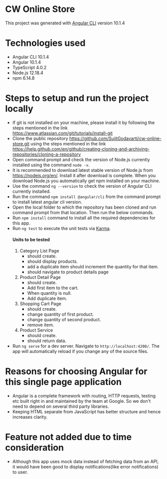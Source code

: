 # CW Online Store
This project was generated with [Angular CLI](https://github.com/angular/angular-cli) version 10.1.4

# Technologies used
- Angular CLI 10.1.4
- Angular 10.1.4
- TypeScript 4.0.2
- Node.js 12.18.4
- npm 6.14.8

# Steps to setup and run the project locally
- If git is not installed on your machine, please install it by following the steps mentioned in the link https://www.atlassian.com/git/tutorials/install-git
- Clone the public repository https://github.com/SujitGodavarti/cw-online-store.git using the steps mentioned in the link https://help.github.com/en/github/creating-cloning-and-archiving-repositories/cloning-a-repository
- Open command prompt and check the version of Node.js currently installed using the command `node -v`. 
- It is recommended to download latest stable version of Node.js from https://nodejs.org/en/. Install it after download is complete. When you download Node.js you automatically get npm installed on your machine.
- Use the command `ng --version` to check the version of Angular CLI currently installed.
- Run the command `npm install @angular/cli` from the command prompt to install latest angular cli version.
- Open the local folder to which the repository has been cloned and run command prompt from that location. Then run the below commands.
- Run `npm install` command to install all the required dependencies for this app.
- Run `ng test` to execute the unit tests via [Karma](https://karma-runner.github.io).
    #### Units to be tested
    1. Category List Page
        * should create.
        * should display products.
        * add a duplicate item should increment the quantity for that item.
        * should navigate to product details page
    2. Product Detail Page
        * should create.
        * Add first item to the cart.
        * When quantity is null.
        * Add duplicate item.
    3. Shopping Cart Page
        * should create.
        * change quantity of first product.
        * change quantity of second product.
        * remove item.
    4. Product Service
        * should create.
        * should return data.
- Run `ng serve` for a dev server. Navigate to `http://localhost:4200/`. The app will automatically reload if you change any of the source files.

# Reasons for choosing Angular for this single page application
- Angular is a complete framework with routing, HTTP requests, testing etc built right in and maintained by the team at Google. So we don't need to depend on several third party libraries.
- Keeping HTML separate from JavaScript has better structure and hence increases clarity.

# Feature not added due to time consideration
- Although this app uses mock data instead of fetching data from an API, it would have been good to display notifications(like error notifications) to user.